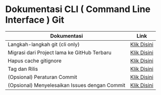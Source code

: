 # Dokumentasi CLI ( Command Line Interface ) Git


| Dokumentasi | Link |
| ------ | ------ |
| Langkah-langkah git (cli only)| [Klik Disini](https://github.com/tipdstainkepri/documentation-cli-git/blob/main/step-git/Readme.md) |
| Migrasi dari Project lama ke GitHub Terbaru | [Klik Disini](https://github.com/tipdstainkepri/documentation-cli-git/blob/main/migration/Readme.md)|
| Hapus cache gitignore| [Klik Disini](https://github.com/tipdstainkepri/documentation-cli-command/blob/main/clear-cached-gitignored/Readme.md) |
| Tag dan Rilis | [Klik Disini](https://github.com/tipdstainkepri/documentation-cli-git/blob/main/tag-and-release/Readme.md) |
| (Opsional) Peraturan Commit | [Klik Disini](https://github.com/tipdstainkepri/documentation-cli-git/blob/main/optional/rules-commit/Readme.md) |
| (Opsional) Menyelesaikan Issues dengan Commit | [Klik Disini](https://github.com/tipdstainkepri/documentation-cli-git/blob/main/optional/close-issues-with-commit/Readme.md) |


